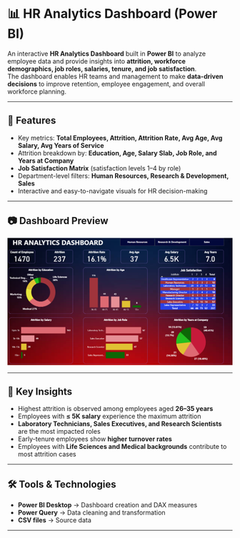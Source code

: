 # 📊 HR Analytics Dashboard (Power BI)

An interactive **HR Analytics Dashboard** built in **Power BI** to analyze employee data and provide insights into **attrition, workforce demographics, job roles, salaries, tenure, and job satisfaction**.  
The dashboard enables HR teams and management to make **data-driven decisions** to improve retention, employee engagement, and overall workforce planning. 






---

## 🚀 Features
- Key metrics: **Total Employees, Attrition, Attrition Rate, Avg Age, Avg Salary, Avg Years of Service**  
- Attrition breakdown by: **Education, Age, Salary Slab, Job Role, and Years at Company**  
- **Job Satisfaction Matrix** (satisfaction levels 1–4 by role)  
- Department-level filters: **Human Resources, Research & Development, Sales**  
- Interactive and easy-to-navigate visuals for HR decision-making  

---

## 📷 Dashboard Preview
![Dashboard](HR%20ANALYTICS.png)

---

## 🔑 Key Insights
- Highest attrition is observed among employees aged **26–35 years**  
- Employees with **≤ 5K salary** experience the maximum attrition  
- **Laboratory Technicians, Sales Executives, and Research Scientists** are the most impacted roles  
- Early-tenure employees show **higher turnover rates**  
- Employees with **Life Sciences and Medical backgrounds** contribute to most attrition cases  

---

## 🛠 Tools & Technologies
- **Power BI Desktop** → Dashboard creation and DAX measures  
- **Power Query** → Data cleaning and transformation  
- **CSV files** → Source data  

---


